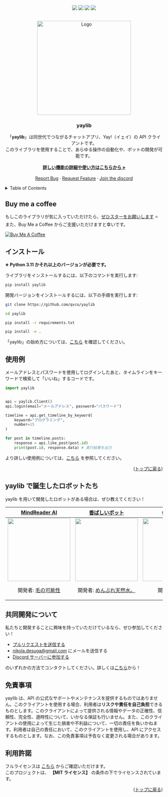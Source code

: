 <div><a id="readme-top"></a></div>
<div align="center">
    <img src="https://img.shields.io/github/stars/qvco/yaylib?style=for-the-badge&logo=appveyor&color=blue" />
    <img src="https://img.shields.io/github/forks/qvco/yaylib?style=for-the-badge&logo=appveyor&color=blue" />
    <img src="https://img.shields.io/github/issues/qvco/yaylib?style=for-the-badge&logo=appveyor&color=informational" />
    <img src="https://img.shields.io/github/issues-pr/qvco/yaylib?style=for-the-badge&logo=appveyor&color=informational" />
</div>
<br />
<p align="center">
    <a href="https://github.com/othneildrew/Best-README-Template">
        <img src="https://github.com/qvco/yaylib/assets/77382767/5265b956-55b7-466c-8cdb-cf0f3abed946" alt="Logo" height="300px">
    </a>
    <h3 align="center">yaylib</h3>
    <p align="center">
        「<strong>yaylib</strong>」は同世代でつながるチャットアプリ、Yay!（イェイ）の API クライアントです。<br />
        このライブラリを使用することで、あらゆる操作の自動化や、ボットの開発が可能です。
        <br />
        <br />
        <a href="https://github.com/qvco/yaylib/blob/main/docs/README.md">
            <strong>詳しい機能の詳細や使い方はこちらから »</strong>
        </a>
        <br />
        <br />
        <a href="https://github.com/qvco/yaylib/issues">Report Bug</a>
        ·
        <a href="https://github.com/qvco/yaylib/issues">Request Feature</a>
        ·
        <a href="https://discord.gg/MEuBfNtqRN">Join the discord</a>
    </p>
</p>

<!-- TABLE OF CONTENTS -->

<details>
  <summary>Table of Contents</summary>
  <ol>
    <li><a href="#buy-me-a-coffee">Buy me a coffee</a></li>
    <li><a href="#インストール">インストール</a></li>
    <li><a href="#使用例">使用例</a></li>
    <li><a href="#yaylib-で誕生したロボットたち">yaylib で誕生したロボットたち</a></li>
    <li><a href="#共同開発について">共同開発について</a></li>
    <li><a href="#免責事項">免責事項</a></li>
    <li><a href="#利用許諾">利用許諾</a></li>
  </ol>
</details>

<!-- Buy me a coffee -->

## Buy me a coffee

もしこのライブラリが気に入っていただけたら、<a href="https://github.com/qvco/yaylib/">ぜひスターをお願いします</a> ⭐️  
また、Buy Me a Coffee からご支援いただけますと幸いです。

<a href="https://www.buymeacoffee.com/qvco" target="_blank"><img src="https://www.buymeacoffee.com/assets/img/custom_images/orange_img.png" alt="Buy Me A Coffee" style="height: auto !important;width: auto !important;" ></a>

<!-- インストール -->

## インストール

**※ Python 3.11 かそれ以上のバージョンが必要です。**

ライブラリをインストールするには、以下のコマンドを実行します:

```bash
pip install yaylib
```

開発バージョンをインストールするには、以下の手順を実行します:

```bash
git clone https://github.com/qvco/yaylib

cd yaylib

pip install -r requirements.txt

pip install -e .
```

「yaylib」の始め方については、[こちら](https://github.com/qvco/yaylib/blob/main/docs/TUTORIAL.md) を確認してください。

<!-- 使用例 -->

## 使用例

メールアドレスとパスワードを使用してログインしたあと、タイムラインをキーワードで検索して「いいね」するコードです。

```python
import yaylib


api = yaylib.Client()
api.login(email="メールアドレス", password="パスワード")

timeline = api.get_timeline_by_keyword(
    keyword="プログラミング",
    number=15
)

for post in timeline.posts:
    response = api.like_post(post.id)
    print(post.id, response.data) # 実行結果を出力
```

より詳しい使用例については、[こちら](https://github.com/qvco/yaylib/blob/main/examples) を参照してください。

<p align="right">(<a href="#readme-top">トップに戻る</a>)</p>

<!-- yaylib で誕生したボットの一覧 -->

## yaylib で誕生したロボットたち

yaylib を用いて開発したロボットがある場合は、ぜひ教えてください！

<table align="center">
    <thead>
        <tr>
            <th><a href="https://yay.space/user/5855987">MindReader AI</a></th>
            <th><a href="https://yay.space/user/7293290">香ばしいボット</a></th>
            <th><a href="https://yay.space/user/7406336">GIGAZINE</a></th>
        </tr>
    </thead>
    <tbody>
        <tr>
            <td align="center">
                <img src="https://github.com/qvco/yaylib/assets/77382767/472febe4-4c5f-490c-8417-de0d5dbbbc72" width="200px">
                <br />
                <p>開発者: <a href="https://yay.space/user/35152">毛の可能性</a></p>
            </td>
            <td align="center">
                <img src="https://github.com/qvco/yaylib/assets/77382767/2324e518-b2c8-43cd-95e5-90ee2383aec1" width="200px">
                <br />
                <p>開発者: <a href="https://yay.space/user/93923">めんぶれ天然水。</a></p>
            </td>
            <td align="center">
                <img src="https://github.com/qvco/yaylib/assets/77382767/60925c41-36db-4dff-b918-27c29fd3f66f" width="200px">
                <br />
                <p>開発者: <a href="https://yay.space/user/1298298">ぺゅー</a></p>
            </td>
        </tr>
    </tbody>
</table>

<!-- 共同開発について -->

## 共同開発について

私たちと開発することに興味を持っていただけているなら、ぜひ参加してください！

- <a href="https://github.com/qvco/yaylib/pulls">プルリクエストを送信する</a>
- <a href="mailto:nikola.desuga@gmail.com">nikola.desuga@gmail.com</a> にメールを送信する
- <a href="https://discord.gg/MEuBfNtqRN">Discord サーバーに参加する</a>

のいずれかの方法でコンタクトしてください。詳しくは[こちら](https://github.com/qvco/yaylib/blob/main/CONTRIBUTING.md)から！

<!-- 免責事項 -->

## 免責事項

yaylib は、API の公式なサポートやメンテナンスを提供するものではありません。このクライアントを使用する場合、利用者は**リスクや責任を自己負担**できるものとします。このクライアントによって提供される情報やデータの正確性、信頼性、完全性、適時性について、いかなる保証も行いません。また、このクライアントの使用によって生じた損害や不利益について、一切の責任を負いかねます。利用者は自己の責任において、このクライアントを使用し、API にアクセスするものとします。なお、この免責事項は予告なく変更される場合があります。

<!-- 利用許諾 -->

## 利用許諾

フルライセンスは [こちら](https://github.com/qvco/yaylib/blob/main/LICENSE) からご確認いただけます。  
このプロジェクトは、 **【MIT ライセンス】** の条件の下でライセンスされています。

<p align="right">(<a href="#readme-top">トップに戻る</a>)</p>